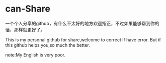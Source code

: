 # can-Share

一个个人分享的github，有什么不太好的地方欢迎指正，不过如果能够帮到你的话，那样就更好了。

This is my personal github for share,welcome to correct if have error. But if this github helps you,so much the better.

note:My English is very poor.
